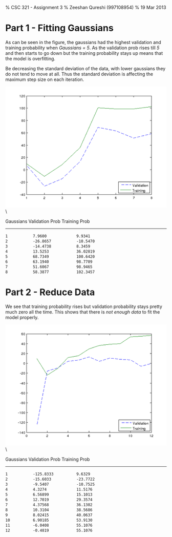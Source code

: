 % CSC 321 - Assignment 3
% Zeeshan Qureshi (997108954)
% 19 Mar 2013

Part 1 - Fitting Gaussians
==========================

As can be seen in the figure, the gaussians had the highest validation
and training probability when *Gaussians = 5*. As the validation prob
rises till *5* and then starts to go down but the training probability
stays up means that the model is overfitting.

Be decreasing the standard deviation of the data, with lower gaussians
they do not tend to move at all. Thus the standard deviation is
affecting the maximum step size on each iteration.

![Fitting Number of Gaussians](plot-part1.png)\


 Gaussians    Validation Prob    Training Prob
-----------  -----------------  ---------------
    1           7.9600             9.9341
    2           -26.8657           -10.5470
    3           -14.4738           8.3459
    4           13.5253            36.02819
    5           68.7349            100.6420
    6           63.1940            98.7709
    7           51.6067            98.9465
    8           58.3877            102.3457

Part 2 - Reduce Data
====================

We see that training probability rises but validation probability stays
pretty much zero all the time. This shows that there is *not enough
data* to fit the model properly.

![Fitting Number of Gaussians with Reduced Data](plot-part2.png)\


 Gaussians    Validation Prob    Training Prob
-----------  -----------------  ---------------
    1           -125.8333          9.6329
    2           -15.6033           -23.7722
    3           -9.5407            -10.7525
    4           4.3274             11.5176
    5           6.56899            15.1013
    6           12.7019            29.3574
    7           4.37568            36.1302
    8           10.3104            38.5686
    9           8.02415            40.0637
    10          6.90185            53.9130
    11          -6.0408            55.1076
    12          -0.4819            55.1076
